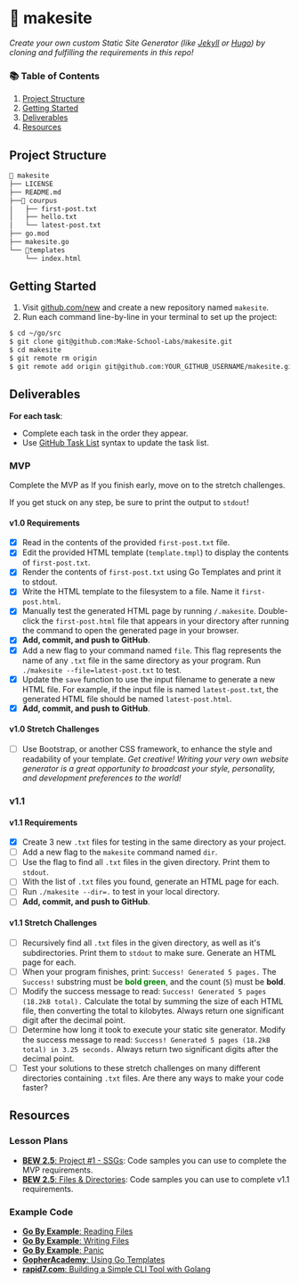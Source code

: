 # 🔗 makesite

_Create your own custom Static Site Generator (like [Jekyll](https://jekyllrb.com/) or [Hugo](https://gohugo.io/)) by cloning and fulfilling the requirements in this repo!_

### 📚 Table of Contents

1. [Project Structure](#project-structure)
2. [Getting Started](#getting-started)
3. [Deliverables](#deliverables)
4. [Resources](#resources)

## Project Structure

```bash
📂 makesite
├── LICENSE
├── README.md
├──📂 courpus
│   ├── first-post.txt
│   ├── hello.txt
│   └── latest-post.txt
├── go.mod
├── makesite.go
└── 📂templates
    └── index.html
```

## Getting Started

1. Visit [github.com/new](https://github.com/new) and create a new repository named `makesite`.
2. Run each command line-by-line in your terminal to set up the project:

```bash
$ cd ~/go/src
$ git clone git@github.com:Make-School-Labs/makesite.git
$ cd makesite
$ git remote rm origin
$ git remote add origin git@github.com:YOUR_GITHUB_USERNAME/makesite.git
```

## Deliverables

**For each task**:

-   Complete each task in the order they appear.
-   Use [GitHub Task List](https://help.github.com/en/github/managing-your-work-on-github/about-task-lists) syntax to update the task list.

### MVP

Complete the MVP as If you finish early, move on to the stretch challenges.

If you get stuck on any step, be sure to print the output to `stdout`!

#### v1.0 Requirements

-   [x] Read in the contents of the provided `first-post.txt` file.
-   [x] Edit the provided HTML template (`template.tmpl`) to display the contents of `first-post.txt`.
-   [x] Render the contents of `first-post.txt` using Go Templates and print it to stdout.
-   [x] Write the HTML template to the filesystem to a file. Name it `first-post.html`.
-   [x] Manually test the generated HTML page by running `/.makesite`. Double-click the `first-post.html` file that appears in your directory after running the command to open the generated page in your browser.
-   [x] **Add, commit, and push to GitHub**.
-   [x] Add a new flag to your command named `file`. This flag represents the name of any `.txt` file in the same directory as your program. Run `./makesite --file=latest-post.txt` to test.
-   [x] Update the `save` function to use the input filename to generate a new HTML file. For example, if the input file is named `latest-post.txt`, the generated HTML file should be named `latest-post.html`.
-   [x] **Add, commit, and push to GitHub**.

#### v1.0 Stretch Challenges

-   [ ] Use Bootstrap, or another CSS framework, to enhance the style and readability of your template. _Get creative! Writing your very own website generator is a great opportunity to broadcast your style, personality, and development preferences to the world!_

### v1.1

#### v1.1 Requirements

-   [x] Create 3 new `.txt` files for testing in the same directory as your project.
-   [ ] Add a new flag to the `makesite` command named `dir`.
-   [ ] Use the flag to find all `.txt` files in the given directory. Print them to `stdout`.
-   [ ] With the list of `.txt` files you found, generate an HTML page for each.
-   [ ] Run `./makesite --dir=.` to test in your local directory.
-   [ ] **Add, commit, and push to GitHub**.

#### v1.1 Stretch Challenges

-   [ ] Recursively find all `.txt` files in the given directory, as well as it's subdirectories. Print them to `stdout` to make sure. Generate an HTML page for each.
-   [ ] When your program finishes, print: `Success! Generated 5 pages.` The `Success!` substring must be <span style="color: green; font-weight:bold;">bold green</span>, and the count (`5`) must be **bold**.
-   [ ] Modify the success message to read: `Success! Generated 5 pages (18.2kB total).` Calculate the total by summing the size of each HTML file, then converting the total to kilobytes. Always return one significant digit after the decimal point.
-   [ ] Determine how long it took to execute your static site generator. Modify the success message to read: `Success! Generated 5 pages (18.2kB total) in 3.25 seconds.` Always return two significant digits after the decimal point.
-   [ ] Test your solutions to these stretch challenges on many different directories containing `.txt` files. Are there any ways to make your code faster?

## Resources

### Lesson Plans

-   [**BEW 2.5**: Project #1 - SSGs](https://make-school-courses.github.io/BEW-2.5-Strongly-Typed-Ecosystems/#/Lessons/SSGProject): Code samples you can use to complete the MVP requirements.
-   [**BEW 2.5**: Files & Directories](https://make-school-courses.github.io/BEW-2.5-Strongly-Typed-Ecosystems/#/Lessons/FilesDirectories): Code samples you can use to complete v1.1 requirements.

### Example Code

-   [**Go By Example**: Reading Files](https://gobyexample.com/reading-files)
-   [**Go By Example**: Writing Files](https://gobyexample.com/writing-files)
-   [**Go By Example**: Panic](https://gobyexample.com/panic)
-   [**GopherAcademy**: Using Go Templates](https://blog.gopheracademy.com/advent-2017/using-go-templates/)
-   [**rapid7.com**: Building a Simple CLI Tool with Golang](https://blog.rapid7.com/2016/08/04/build-a-simple-cli-tool-with-golang/)
